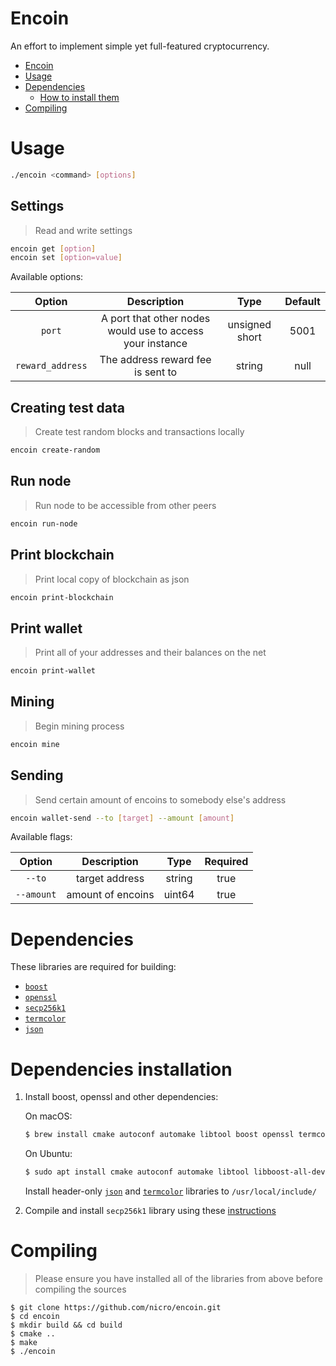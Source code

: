 # Encoin

An effort to implement simple yet full-featured cryptocurrency.

- [Encoin](#encoin)
- [Usage](#usage)
- [Dependencies](#dependencies)
  - [How to install them](#dependencies-installation)
- [Compiling](#compiling)


# Usage

```bash
./encoin <command> [options]
```



## Settings

> Read and write settings

```bash
encoin get [option]
encoin set [option=value]
```

Available options:

Option| Description| Type| Default
:-----:|:-----:|:-----:|:-----:
`port`|A port that other nodes would use to access your instance|unsigned short|5001
`reward_address`|The address reward fee is sent to|string|null


## Creating test data

> Create test random blocks and transactions locally

```bash
encoin create-random
```


## Run node

> Run node to be accessible from other peers

```bash
encoin run-node
```


## Print blockchain

> Print local copy of blockchain as json

```bash
encoin print-blockchain
```


## Print wallet

> Print all of your addresses and their balances on the net

```bash
encoin print-wallet
```


## Mining

> Begin mining process

```bash
encoin mine
```

## Sending

> Send certain amount of encoins to somebody else's address

```bash
encoin wallet-send --to [target] --amount [amount]
```

Available flags:

Option| Description| Type| Required
:-----:|:-----:|:-----:|:-----:
`--to`|target address|string|true
`--amount`|amount of encoins|uint64|true



# Dependencies

These libraries are required for building:

* [`boost`](https://www.boost.org/users/download/)
* [`openssl`](https://github.com/openssl/openssl#build-and-install)
* [`secp256k1`](https://github.com/bitcoin-core/secp256k1#build-steps)
* [`termcolor`](https://github.com/ikalnytskyi/termcolor#installation)
* [`json`](https://github.com/nlohmann/json#package-managers)

# Dependencies installation

1. Install boost, openssl and other dependencies:

    On macOS:
    ```sh
    $ brew install cmake autoconf automake libtool boost openssl termcolor nlohmann-json
    ```
    On Ubuntu:
    ```sh
    $ sudo apt install cmake autoconf automake libtool libboost-all-dev
    ```
    Install header-only [`json`](https://github.com/nlohmann/json#package-managers) and [`termcolor`](https://github.com/ikalnytskyi/termcolor#installation) libraries to `/usr/local/include/`

2. Compile and install `secp256k1` library using these [instructions](https://github.com/bitcoin-core/secp256k1#build-steps)

# Compiling

> Please ensure you have installed all of the libraries from above before compiling the sources

```
$ git clone https://github.com/nicro/encoin.git
$ cd encoin
$ mkdir build && cd build
$ cmake ..
$ make
$ ./encoin
```
